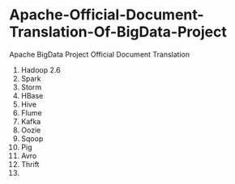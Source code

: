# Apache-Official-Document-Translation-Of-BigData-Project
Apache BigData Project Official Document Translation

1. Hadoop 2.6
2. Spark
3. Storm
4. HBase
5. Hive
6. Flume
7. Kafka
8. Oozie
9. Sqoop
10. Pig
11. Avro
12. Thrift
13. 
